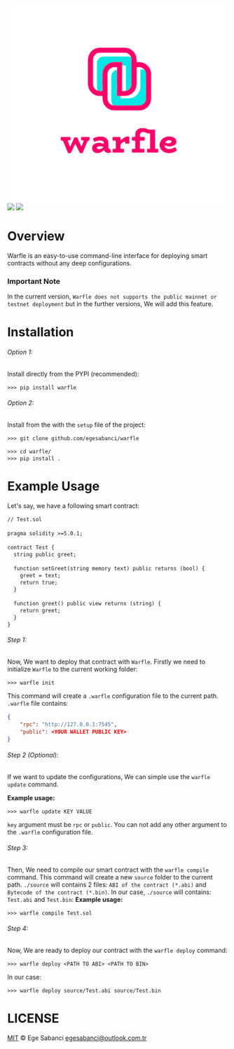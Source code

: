 <div align = "center" width = "300">
  <img src = "https://raw.githubusercontent.com/egesabanci/warfle/master/assets/warfle-logo.png?token=GHSAT0AAAAAABMKUTO3VF6MWN2URV45XEX2YSEBSDA">
</div>
<div>
  <img src = "https://img.shields.io/badge/Python-FFD43B?style=for-the-badge&logo=python&logoColor=blue">
  <img src = "https://img.shields.io/badge/Solidity-e6e6e6?style=for-the-badge&logo=solidity&logoColor=black">
</div>

# Overview
Warfle is an easy-to-use command-line interface for deploying smart contracts without any deep configurations.

### Important Note
In the current version, `Warfle does not supports the public mainnet or testnet deployment` but in the further versions, We will add this feature.

# Installation
###### Option 1:
Install directly from the PYPI (recommended):
```
>>> pip install warfle
```
###### Option 2:
Install from the with the `setup` file of the project:
```
>>> git clone github.com/egesabanci/warfle
```
```
>>> cd warfle/
>>> pip install .
```

# Example Usage
Let's say, we have a following smart contract:
```sol
// Test.sol

pragma solidity >=5.0.1;

contract Test {
  string public greet;

  function setGreet(string memory text) public returns (bool) {
    greet = text;
    return true;
  }

  function greet() public view returns (string) {
    return greet;
  } 
}
```

###### Step 1:
Now, We want to deploy that contract with `Warfle`. Firstly we need to initialize `Warfle` to the current working folder:
```
>>> warfle init
```
This command will create a `.warfle` configuration file to the current path. `.warfle` file contains:
```json
{
	"rpc": "http://127.0.0.1:7545",
	"public": <YOUR WALLET PUBLIC KEY>
}
```

###### Step 2 (Optional):
If we want to update the configurations, We can simple use the `warfle update` command.

**Example usage:**
```
>>> warfle update KEY VALUE
```
`key` argument must be `rpc` or `public`. You can not add any other argument to the `.warfle` configuration file.

###### Step 3:
Then, We need to compile our smart contract with the `warfle compile` command. This command will create a new `source` folder to the current path. `./source` will contains 2 files: `ABI of the contract (*.abi)` and `Bytecode of the contract (*.bin)`. In our case, `./source` will contains: `Test.abi` and `Test.bin`:
**Example usage:**
```
>>> warfle compile Test.sol
```

###### Step 4:
Now, We are ready to deploy our contract with the `warfle deploy` command:
```
>>> warfle deploy <PATH TO ABI> <PATH TO BIN>
```
In our case:
```
>>> warfle deploy source/Test.abi source/Test.bin
```

# LICENSE
[MIT](https://github.com/egesabanci/warfle/blob/master/LICENSE.md) © Ege Sabanci egesabanci@outlook.com.tr
